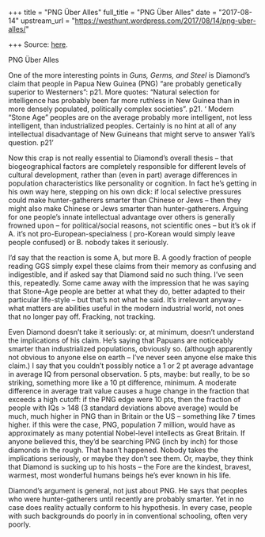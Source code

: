 +++
title = "PNG Über Alles"
full_title = "PNG Über Alles"
date = "2017-08-14"
upstream_url = "https://westhunt.wordpress.com/2017/08/14/png-uber-alles/"

+++
Source: [here](https://westhunt.wordpress.com/2017/08/14/png-uber-alles/).

PNG Über Alles

One of the more interesting points in *Guns, Germs, and Steel* is
Diamond’s claim that people in Papua New Guinea (PNG) “are probably
genetically superior to Westerners”: p21. More quotes: “Natural
selection for intelligence has probably been far more ruthless in New
Guinea than in more densely populated, politically complex societies”.
p21. ‘ Modern “Stone Age” peoples are on the average probably more
intelligent, not less intelligent, than industrialized peoples.
Certainly is no hint at all of any intellectual disadvantage of New
Guineans that might serve to answer Yali’s question. p21’

Now this crap is not really essential to Diamond’s overall thesis – that
biogeographical factors are completely responsible for different levels
of cultural development, rather than (even in part) average differences
in population characteristics like personality or cognition. In fact
he’s getting in his own way here, stepping on his own dick: if local
selective pressures could make hunter-gatherers smarter than Chinese or
Jews – then they might also make Chinese or Jews smarter than
hunter-gatherers. Arguing for one people’s innate intellectual advantage
over others is generally frowned upon – for political/social reasons,
not scientific ones – but it’s ok if A. it’s not
pro-European-specialness ( pro-Korean would simply leave people
confused) or B. nobody takes it seriously.

I’d say that the reaction is some A, but more B. A goodly fraction of
people reading GGS simply expel these claims from their memory as
confusing and indigestible, and if asked say that Diamond said no such
thing. I’ve seen this, repeatedly. Some came away with the impression
that he was saying that Stone-Age people are better at what they do,
better adapted to their particular life-style – but that’s not what he
said. It’s irrelevant anyway – what matters are abilities useful in the
modern industrial world, not ones that no longer pay off. Fracking, not
tracking.

Even Diamond doesn’t take it seriously: or, at minimum, doesn’t
understand the implications of his claim. He’s saying that Papuans are
noticeably smarter than industrialized populations, obviously so.
(although apparently not obvious to anyone else on earth – I’ve never
seen anyone else make this claim.) I say that you couldn’t possibly
notice a 1 or 2 pt average advantage in average IQ from personal
observation. 5 pts, maybe: but really, to be so striking, something more
like a 10 pt difference, minimum. A moderate difference in average trait
value causes a huge change in the fraction that exceeds a high cutoff:
if the PNG edge were 10 pts, then the fraction of people with IQs \> 148
(3 standard deviations above average) would be much, much higher in PNG
than in Britain or the US – something like 7 times higher. if this were
the case, PNG, population 7 million, would have as approximately as many
potential Nobel-level intellects as Great Britain. If anyone believed
this, they’d be searching PNG (inch by inch) for those diamonds in the
rough. That hasn’t happened. Nobody takes the implications seriously, or
maybe they don’t see them. Or, maybe, they think that Diamond is sucking
up to his hosts – the Fore are the kindest, bravest, warmest, most
wonderful humans beings he’s ever known in his life.

Diamond’s argument is general, not just about PNG. He says that peoples
who were hunter-gatherers until recently are probably smarter. Yet in no
case does reality actually conform to his hypothesis. In every case,
people with such backgrounds do poorly in in conventional schooling,
often very poorly.

